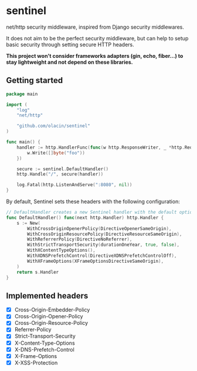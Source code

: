 # sentinel

net/http security middleware, inspired from Django security middlewares.

It does not aim to be the perfect security middleware, but can help to setup basic security through setting secure HTTP headers.

**This project won't consider frameworks adapters (gin, echo, fiber...) to stay lightweight and not depend on these libraries.**

## Getting started

```go
package main

import (
	"log"
	"net/http"

	"github.com/olacin/sentinel"
)

func main() {
	handler := http.HandlerFunc(func(w http.ResponseWriter, _ *http.Request) {
		w.Write([]byte("foo"))
	})

	secure := sentinel.DefaultHandler()
	http.Handle("/", secure(handler))

	log.Fatal(http.ListenAndServe(":8080", nil))
}
```

By default, Sentinel sets these headers with the following configuration:

```go
// DefaultHandler creates a new Sentinel handler with the default options.
func DefaultHandler() func(next http.Handler) http.Handler {
	s := New(
		WithCrossOriginOpenerPolicy(DirectiveOpenerSameOrigin),
		WithCrossOriginResourcePolicy(DirectiveResourceSameOrigin),
		WithReferrerPolicy(DirectiveNoReferrer),
		WithStrictTransportSecurity(durationOneYear, true, false),
		WithXContentTypeOptions(),
		WithXDNSPrefetchControl(DirectiveXDNSPrefetchControlOff),
		WithXFrameOptions(XFrameOptionsDirectiveSameOrigin),
	)
	return s.Handler
}
```

## Implemented headers

- [x] Cross-Origin-Embedder-Policy
- [x] Cross-Origin-Opener-Policy
- [x] Cross-Origin-Resource-Policy
- [x] Referrer-Policy
- [x] Strict-Transport-Security
- [x] X-Content-Type-Options
- [x] X-DNS-Prefetch-Control
- [x] X-Frame-Options
- [x] X-XSS-Protection
